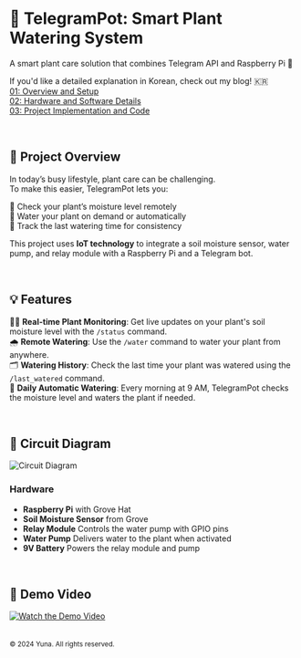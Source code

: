 
# 🌱 TelegramPot: Smart Plant Watering System
A smart plant care solution that combines Telegram API and Raspberry Pi 🌿  

If you'd like a detailed explanation in Korean, check out my blog! 🇰🇷   
[01: Overview and Setup](https://icecreamzoa.com/2024/47/)   
[02: Hardware and Software Details](https://icecreamzoa.com/2024/65/)  
[03: Project Implementation and Code](https://icecreamzoa.com/2024/82/)  

<br>

## 🌟 Project Overview
In today’s busy lifestyle, plant care can be challenging.  
To make this easier, TelegramPot lets you:  
  
💬  Check your plant’s moisture level remotely  
🌊  Water your plant on demand or automatically  
📅  Track the last watering time for consistency  

This project uses **IoT technology** to integrate a soil moisture sensor, water pump, and relay module with a Raspberry Pi and a Telegram bot.

<br>
  
## 💡 Features
🧑‍💻 **Real-time Plant Monitoring**: Get live updates on your plant's soil moisture level with the `/status` command.  
🌧️ **Remote Watering**: Use the `/water` command to water your plant from anywhere.  
🗂️ **Watering History**: Check the last time your plant was watered using the `/last_watered` command.  
🤖 **Daily Automatic Watering**: Every morning at 9 AM, TelegramPot checks the moisture level and waters the plant if needed.  

<br>

## 📸 Circuit Diagram
![Circuit Diagram](https://icecreamzoa.com/wp-content/uploads/2024/07/image.png)  
<h3>Hardware</h3>

- **Raspberry Pi** with Grove Hat  
- **Soil Moisture Sensor** from Grove  
- **Relay Module** Controls the water pump with GPIO pins  
- **Water Pump** Delivers water to the plant when activated  
- **9V Battery** Powers the relay module and pump  

<br>

## 🎥 Demo Video
[![Watch the Demo Video](https://img.youtube.com/vi/aDYlXivdQ04/0.jpg)](https://youtu.be/aDYlXivdQ04)  
<br><br>
<sub>© 2024 Yuna. All rights reserved.</sub>
<br><br>

